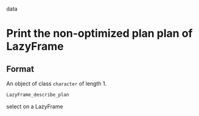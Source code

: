 data

# Print the non-optimized plan plan of LazyFrame

## Format

An object of class `character` of length 1.

```r
LazyFrame_describe_plan
```

select on a LazyFrame